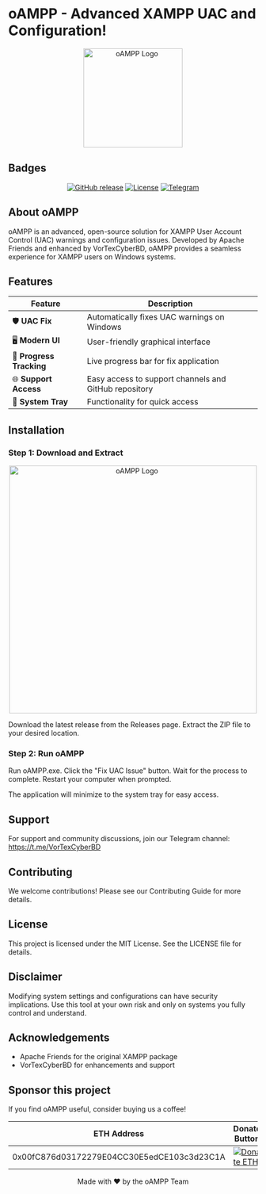 **oAMPP - Advanced XAMPP UAC and Configuration!**
=====================================================

<p align="center">
  <img src="oAMPP_logo.png" alt="oAMPP Logo" width="200"/>
</p>

**Badges**
---------

<p align="center">
  <a href="https://github.com/likhonsheikhorg/oAMPP/releases"><img src="https://img.shields.io/github/v/release/likhonsheikhorg/oAMPP?style=flat-square" alt="GitHub release"></a>
  <a href="https://github.com/likhonsheikhorg/oAMPP/blob/main/LICENSE"><img src="https://img.shields.io/github/license/likhonsheikhorg/oAMPP?style=flat-square" alt="License"></a>
  <a href="https://t.me/VorTexCyberBD"><img src="https://img.shields.io/badge/Telegram-Join-blue?style=flat-square&logo=telegram" alt="Telegram"></a>
</p>

**About oAMPP**
---------------

oAMPP is an advanced, open-source solution for XAMPP User Account Control (UAC) warnings and configuration issues. Developed by Apache Friends and enhanced by VorTexCyberBD, oAMPP provides a seamless experience for XAMPP users on Windows systems.

**Features**
------------

| **Feature** | **Description** |
| --- | --- |
| 🛡️ **UAC Fix** | Automatically fixes UAC warnings on Windows |
| 🖥️ **Modern UI** | User-friendly graphical interface |
| 🎨 **Progress Tracking** | Live progress bar for fix application |
| 🌐 **Support Access** | Easy access to support channels and GitHub repository |
| 🔔 **System Tray** | Functionality for quick access |

**Installation**
--------------

### Step 1: Download and Extract
<p align="center">
  <img src="oAMPP.png" alt="oAMPP Logo" width="500"/>
</p>
Download the latest release from the Releases page.
Extract the ZIP file to your desired location.

### Step 2: Run oAMPP

Run oAMPP.exe.
Click the "Fix UAC Issue" button.
Wait for the process to complete.
Restart your computer when prompted.

The application will minimize to the system tray for easy access.

**Support**
------------

For support and community discussions, join our Telegram channel:
https://t.me/VorTexCyberBD

**Contributing**
--------------

We welcome contributions! Please see our Contributing Guide for more details.

**License**
------------

This project is licensed under the MIT License. See the LICENSE file for details.

**Disclaimer**
--------------

Modifying system settings and configurations can have security implications. Use this tool at your own risk and only on systems you fully control and understand.

**Acknowledgements**
------------------

* Apache Friends for the original XAMPP package
* VorTexCyberBD for enhancements and support

**Sponsor this project**
-----------------------

If you find oAMPP useful, consider buying us a coffee!

| **ETH Address** | **Donate Button** |
| --- | --- |
| 0x00fC876d03172279E04CC30E5edCE103c3d23C1A | <a href="https://etherscan.io/address/0x00fC876d03172279E04CC30E5edCE103c3d23C1A"> <img src="https://img.shields.io/badge/Donate-ETH-blue?style=for-the-badge&logo=ethereum" alt="Donate ETH"> </a> |

<p align="center">Made with ❤️ by the oAMPP Team</p>
